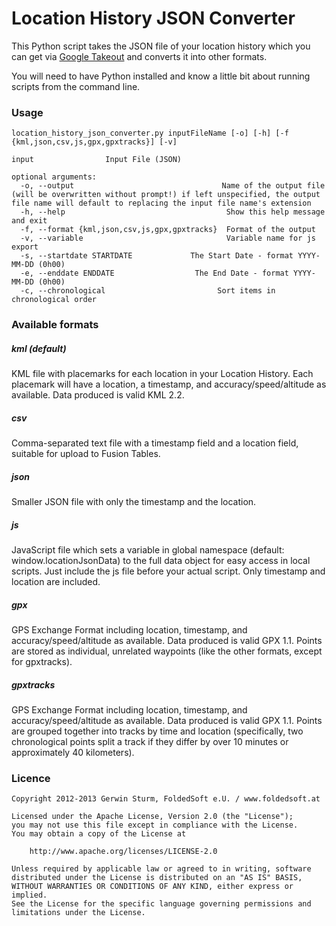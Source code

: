 # Location History JSON Converter

This Python script takes the JSON file of your location history which you can get via [Google Takeout](https://www.google.com/takeout/?pli=1#custom:latitude) and converts it into other formats.

You will need to have Python installed and know a little bit about running scripts from the command line.

### Usage
```
location_history_json_converter.py inputFileName [-o] [-h] [-f {kml,json,csv,js,gpx,gpxtracks}] [-v]

input                Input File (JSON)

optional arguments:
  -o, --output                                 Name of the output file (will be overwritten without prompt!) if left unspecified, the output file name will default to replacing the input file name's extension
  -h, --help                                    Show this help message and exit
  -f, --format {kml,json,csv,js,gpx,gpxtracks}  Format of the output
  -v, --variable                                Variable name for js export
  -s, --startdate STARTDATE             The Start Date - format YYYY-MM-DD (0h00)
  -e, --enddate ENDDATE                  The End Date - format YYYY-MM-DD (0h00)
  -c, --chronological                         Sort items in chronological order

```

### Available formats

##### kml (default)
KML file with placemarks for each location in your Location History.  Each placemark will have a location, a timestamp, and accuracy/speed/altitude as available.  Data produced is valid KML 2.2.

##### csv
Comma-separated text file with a timestamp field and a location field, suitable for upload to Fusion Tables.

##### json
Smaller JSON file with only the timestamp and the location.

##### js
JavaScript file which sets a variable in global namespace (default: window.locationJsonData)
to the full data object for easy access in local scripts.
Just include the js file before your actual script.
Only timestamp and location are included.

##### gpx
GPS Exchange Format including location, timestamp, and accuracy/speed/altitude as available.
Data produced is valid GPX 1.1.  Points are stored as individual, unrelated waypoints (like the other formats, except for gpxtracks).

##### gpxtracks
GPS Exchange Format including location, timestamp, and accuracy/speed/altitude as available.
Data produced is valid GPX 1.1.  Points are grouped together into tracks by time and location (specifically, two chronological points split a track if they differ by over 10 minutes or approximately 40 kilometers).

### Licence

```
Copyright 2012-2013 Gerwin Sturm, FoldedSoft e.U. / www.foldedsoft.at

Licensed under the Apache License, Version 2.0 (the "License");
you may not use this file except in compliance with the License.
You may obtain a copy of the License at

    http://www.apache.org/licenses/LICENSE-2.0

Unless required by applicable law or agreed to in writing, software
distributed under the License is distributed on an "AS IS" BASIS,
WITHOUT WARRANTIES OR CONDITIONS OF ANY KIND, either express or implied.
See the License for the specific language governing permissions and
limitations under the License.
```
